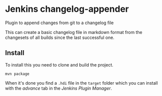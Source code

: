 # Jenkins changelog-appender
Plugin to append changes from git to a changelog file

This can create a basic changelog file in markdown format from the changesets of all builds since the last successful one.

## Install
To install this you need to clone and build the project.
```
mvn package
```
When it's done you find a `.hdi` file in the `target` folder which you can install with the *advance* tab in the *Jenkins Plugin Manager*.
